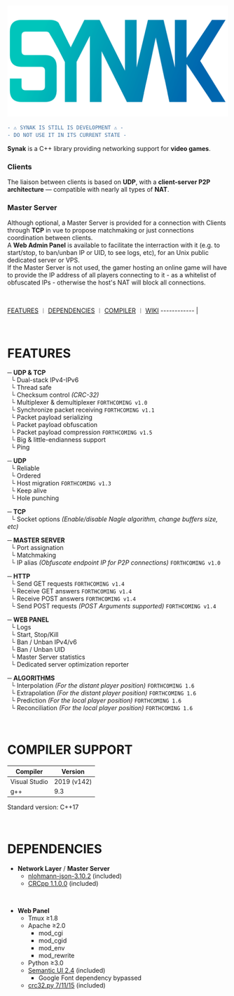 ![Synak logo](https://raw.githubusercontent.com/PhilJbt/Synak/main/wiki/logo.png)

```diff
- ⚠️ SYNAK IS STILL IS DEVELOPMENT ⚠️ -
- DO NOT USE IT IN ITS CURRENT STATE -
```

**Synak** is a C++ library providing networking support for **video games**.

### Clients
The liaison between clients is based on **UDP**, with a **client-server P2P architecture** — compatible with nearly all types of **NAT**.

### Master Server
Although optional, a Master Server is provided for a connection with Clients through **TCP** in vue to propose matchmaking or just connections coordination between clients.\
A **Web Admin Panel** is available to facilitate the interraction with it (e.g. to start/stop, to ban/unban IP or UID, to see logs, etc), for an Unix public dedicated server or VPS.\
If the Master Server is not used, the gamer hosting an online game will have to provide the IP address of all players connecting to it - as a whitelist of obfuscated IPs - otherwise the host's NAT will block all connections.


&#160;


[FEATURES](README.md#FEATURES) &#65073; [DEPENDENCIES](README.md#DEPENDENCIES) &#65073; [COMPILER](README.md#COMPILER-SUPPORT) &#65073; [WIKI](wiki/readme.md)
------------ |

&#160;

# FEATURES

&#9472; **UDP & TCP**\
&#160; &#9492; Dual-stack IPv4-IPv6\
&#160; &#9492; Thread safe\
&#160; &#9492; Checksum control *(CRC-32)*\
&#160; &#9492; Multiplexer & demultiplexer `FORTHCOMING v1.0`\
&#160; &#9492; Synchronize packet receiving `FORTHCOMING v1.1`\
&#160; &#9492; Packet payload serializing\
&#160; &#9492; Packet payload obfuscation\
&#160; &#9492; Packet payload compression `FORTHCOMING v1.5`\
&#160; &#9492; Big & little-endianness support\
&#160; &#9492; Ping

&#9472; **UDP**\
&#160; &#9492; Reliable\
&#160; &#9492; Ordered\
&#160; &#9492; Host migration `FORTHCOMING v1.3`\
&#160; &#9492; Keep alive\
&#160; &#9492; Hole punching

&#9472; **TCP**\
&#160; &#9492; Socket options *(Enable/disable Nagle algorithm, change buffers size, etc)*

&#9472; **MASTER SERVER**\
&#160; &#9492; Port assignation\
&#160; &#9492; Matchmaking\
&#160; &#9492; IP alias *(Obfuscate endpoint IP for P2P connections)* `FORTHCOMING v1.0`

&#9472; **HTTP**\
&#160; &#9492; Send GET requests `FORTHCOMING v1.4`\
&#160; &#9492; Receive GET answers `FORTHCOMING v1.4`\
&#160; &#9492; Receive POST answers `FORTHCOMING v1.4`\
&#160; &#9492; Send POST requests *(POST Arguments supported)* `FORTHCOMING v1.4`

&#9472; **WEB PANEL**\
&#160; &#9492; Logs\
&#160; &#9492; Start, Stop/Kill\
&#160; &#9492; Ban / Unban IPv4/v6\
&#160; &#9492; Ban / Unban UID\
&#160; &#9492; Master Server statistics\
&#160; &#9492; Dedicated server optimization reporter

&#9472; **ALGORITHMS**\
&#160; &#9492; Interpolation *(For the distant player position)* `FORTHCOMING 1.6`\
&#160; &#9492; Extrapolation *(For the distant player position)* `FORTHCOMING 1.6`\
&#160; &#9492; Prediction *(For the local player position)* `FORTHCOMING 1.6`\
&#160; &#9492; Reconciliation *(For the local player position)* `FORTHCOMING 1.6`

&#160;

# COMPILER SUPPORT

Compiler | Version
------------ | ------------ 
Visual Studio | 2019 (v142)
g++ | 9.3

Standard version: C++17

&#160;

# DEPENDENCIES

- **Network Layer** / **Master Server**
  - [nlohmann-json-3.10.2](https://github.com/nlohmann/json) (included)
  - [CRCpp 1.1.0.0](https://github.com/d-bahr/CRCpp) (included)

&#160;

- **Web Panel**
  - Tmux ≥1.8
  - Apache ≥2.0
    - mod_cgi
    - mod_cgid
    - mod_env
    - mod_rewrite
  - Python ≥3.0
  - [Semantic UI 2.4](https://semantic-ui.com/) (included)
    - Google Font dependency bypassed
  - [crc32.py 7/11/15](https://gist.github.com/cholcombe973/a0af818d212e58ae151c) (included)

